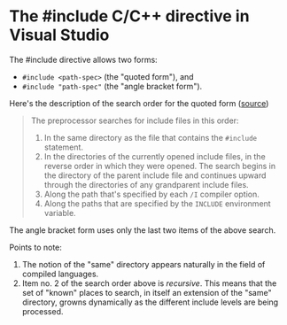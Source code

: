 # The #include C/C++ directive in Visual Studio

The #include directive allows two forms:

* `#include <path-spec>` (the "quoted form"), and
* `#include "path-spec"` (the "angle bracket form").

Here's the description of the search order for the quoted form ([source](https://learn.microsoft.com/en-us/cpp/preprocessor/hash-include-directive-c-cpp?view=msvc-170))

> The preprocessor searches for include files in this order:
>
>1. In the same directory as the file that contains the `#include` statement.
>2. In the directories of the currently opened include files, in the reverse order in which they were opened. The search begins in the directory of the parent include file and continues upward through the directories of any grandparent include files.
>3. Along the path that's specified by each `/I` compiler option.
>4. Along the paths that are specified by the `INCLUDE` environment variable.

The angle bracket form uses only the last two items of the above search.

Points to note:

1. The notion of the "same" directory appears naturally in the field of compiled languages.
2. Item no. 2 of the search order above is _recursive_. This means that the set of "known" places to search, in itself an extension of the "same" directory, growns dynamically as the different include levels are being processed.

